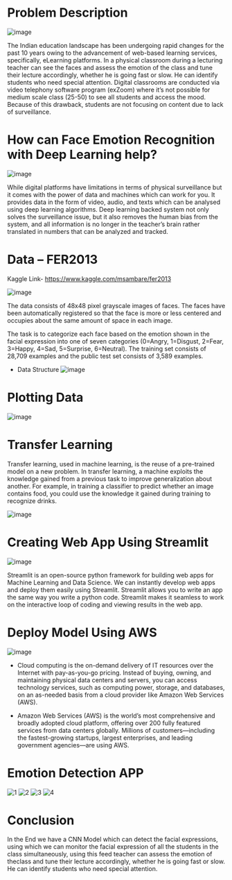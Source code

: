 # Problem Description

![image](https://user-images.githubusercontent.com/86152517/133238612-56264421-9b09-4d3e-a6a5-a52d23a2e3d2.png)


The Indian education landscape has been undergoing rapid changes for the past 10 years owing to the advancement of web-based learning services, specifically, eLearning platforms. 
In a physical classroom during a lecturing teacher can see the faces and assess the emotion of the class and tune their lecture accordingly, whether he is going fast or slow. He can identify students who need special attention. Digital classrooms are conducted via video telephony software program (exZoom) where it’s not possible for medium scale class (25-50) to see all students and access the mood. Because of this drawback, students are not focusing on content due to lack of surveillance.


# How can Face Emotion Recognition with Deep Learning  help?

![image](https://user-images.githubusercontent.com/86152517/133238796-1e382d15-4f46-4d69-b8de-3de12b78083c.png)


While digital platforms have limitations in terms of physical surveillance but it comes with the power of data and machines which can work for you. It provides data in the form of video, audio, and texts which can be analysed using deep learning algorithms. Deep learning backed system not only solves the surveillance issue, but it also removes the human bias from the system, and all information is no longer in the teacher’s brain rather translated in numbers that can be analyzed and tracked.


# Data – FER2013

Kaggle Link- https://www.kaggle.com/msambare/fer2013


![image](https://user-images.githubusercontent.com/86152517/133238942-926eea7f-dcce-4555-8a42-957ca1f62e42.png)


The data consists of 48x48 pixel grayscale images of faces. The faces have been automatically registered so that the face is more or less centered and occupies about the same amount of space in each image.

The task is to categorize each face based on the emotion shown in the facial expression into one of seven categories (0=Angry, 1=Disgust, 2=Fear, 3=Happy, 4=Sad, 5=Surprise, 6=Neutral). The training set consists of 28,709 examples and the public test set consists of 3,589 examples.

* Data Structure
![image](https://user-images.githubusercontent.com/86152517/133239112-c3b46a58-fe01-4029-890d-1a476112e3c0.png)

# Plotting Data 

![image](https://user-images.githubusercontent.com/86152517/133239207-6f8ce334-3564-49e9-b0e6-c4008dcdaf55.png)

# Transfer Learning

Transfer learning, used in machine learning, is the reuse of a pre-trained model on a new problem. In transfer learning, a machine exploits the knowledge gained from a previous task to improve generalization about another. For example, in training a classifier to predict whether an image contains food, you could use the knowledge it gained during training to recognize drinks. 

![image](https://user-images.githubusercontent.com/86152517/133239448-f1ea3286-54ff-49c6-b5ad-696bf42a314a.png)
 
# Creating Web App Using Streamlit

![image](https://user-images.githubusercontent.com/86152517/133239541-7c6986b3-5f31-424b-a496-cd2253d767f4.png)

Streamlit is an open-source python framework for building web apps for Machine Learning and Data Science. We can instantly develop web apps and deploy them easily using Streamlit. Streamlit allows you to write an app the same way you write a python code. Streamlit makes it seamless to work on the interactive loop of coding and viewing results in the web app.

# Deploy Model Using AWS

![image](https://user-images.githubusercontent.com/86152517/133239666-8a861e60-6b79-475f-9a96-66db846b12f0.png)

* Cloud computing is the on-demand delivery of IT resources over the Internet with pay-as-you-go pricing. Instead of buying, owning, and maintaining physical data centers and servers, you can access technology services, such as computing power, storage, and databases, on an as-needed basis from a cloud provider like Amazon Web Services (AWS).

* Amazon Web Services (AWS) is the world’s most comprehensive and broadly 
adopted cloud platform, offering over 200 fully featured services from data centers globally. Millions of customers—including the fastest-growing startups, largest enterprises, and leading government agencies—are using AWS.



# Emotion Detection APP

![1](https://user-images.githubusercontent.com/86152517/133067234-754163a1-2453-48b2-892a-c67cdad3b8a1.JPG)
![2](https://user-images.githubusercontent.com/86152517/133067253-07caff9f-b50a-470f-9043-c1262a1618cf.JPG)
![3](https://user-images.githubusercontent.com/86152517/133067275-e27f07f7-4457-4c6c-a42c-694a78487579.JPG)
![4](https://user-images.githubusercontent.com/86152517/133067446-45c89c7f-e7d8-43f3-a31d-db62f308274c.JPG)



# Conclusion
In the End we have a CNN Model which can detect the facial expressions, using which we can monitor the facial expression of all the students in the class simultaneously, using this feed teacher can assess the emotion of theclass and tune their lecture accordingly, whether he is going fast or slow. He can identify students who need special attention. 


